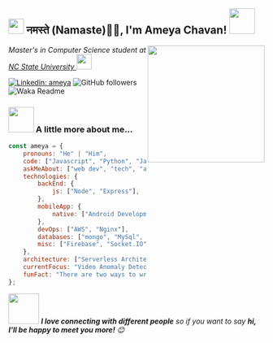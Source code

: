 <h2><img src="https://emojis.slackmojis.com/emojis/images/1531849430/4246/blob-sunglasses.gif?1531849430" width="30"/> नमस्ते (Namaste)🙏🏻, I'm Ameya Chavan! <img src="https://media.giphy.com/media/12oufCB0MyZ1Go/giphy.gif" width="50"></h2>
<img align='right' src="https://media.giphy.com/media/M9gbBd9nbDrOTu1Mqx/giphy.gif" width="230">
<p><em>Master's in Computer Science student at <a href="https://https://www.ncsu.edu/">NC State University
</a><img src="https://media.giphy.com/media/WUlplcMpOCEmTGBtBW/giphy.gif" width="30"> 
</em></p>


[![Linkedin: ameya](https://img.shields.io/badge/-ameya-blue?style=flat-square&logo=Linkedin&logoColor=white&link=https://www.linkedin.com/in/ameyachavan26/)](https://www.linkedin.com/in/ameyachavan26/)
![GitHub followers](https://img.shields.io/github/followers/ameyachavan007?label=Follow&style=social)
![Waka Readme](https://github.com/anmol098/anmol098/workflows/Waka%20Readme/badge.svg)

### <img src="https://media.giphy.com/media/VgCDAzcKvsR6OM0uWg/giphy.gif" width="50"> A little more about me...  

```javascript
const ameya = {
    pronouns: "He" | "Him",
    code: ["Javascript", "Python", "Java", "C++"],
    askMeAbout: ["web dev", "tech", "app dev", "sketching"],
    technologies: {
        backEnd: {
            js: ["Node", "Express"],
        },
        mobileApp: {
            native: ["Android Development", "Flutter Development"]
        },
        devOps: ["AWS", "Nginx"],
        databases: ["mongo", "MySql", "sqlite", PostgreSQL],
        misc: ["Firebase", "Socket.IO", "selenium", "open-cv"]
    },
    architecture: ["Serverless Architecture", "Progressive web applications", "Single page applications"],
    currentFocus: "Video Anomaly Detection",
    funFact: "There are two ways to write error-free programs; only the third one works"
};
```

<img src="https://media.giphy.com/media/LnQjpWaON8nhr21vNW/giphy.gif" width="60"> <em><b>I love connecting with different people</b> so if you want to say <b>hi, I'll be happy to meet you more!</b> 😊</em>
